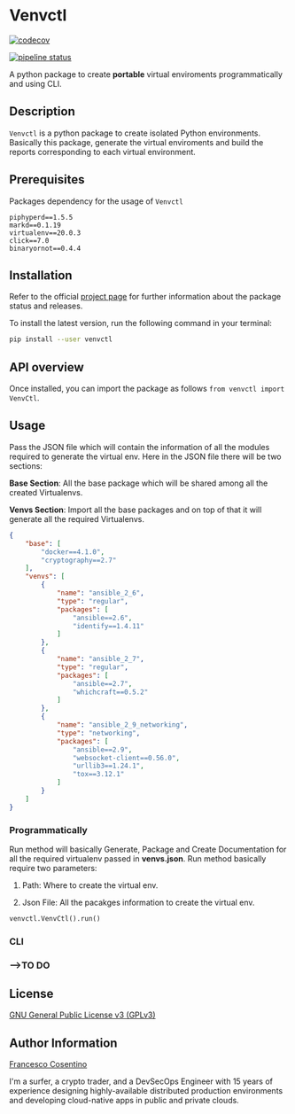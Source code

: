 # Venvctl

[![codecov](https://codecov.io/gl/hyperd/venvctl/branch/master/graph/badge.svg)](https://codecov.io/gl/hyperd/venvctl)

[![pipeline status](https://gitlab.com/hyperd/venvctl/badges/master/pipeline.svg)](https://gitlab.com/hyperd/venvctl/-/commits/master)

A python package to create **portable** virtual enviroments programmatically and using CLI.

## Description

`Venvctl` is a python package to create isolated Python environments. Basically this package, generate the virtual enviroments and build the reports corresponding to each virtual environment.

## Prerequisites

Packages dependency for the usage of `Venvctl`

```text
piphyperd==1.5.5
markd==0.1.19
virtualenv==20.0.3
click==7.0
binaryornot==0.4.4
```

## Installation

Refer to the official [project page](https://pypi.org/project/venvctl/) for further information about the package status and releases.

To install the latest version, run the following command in your terminal:

```bash
pip install --user venvctl
```

## API overview

Once installed, you can import the package as follows `from venvctl import VenvCtl`.

## Usage

Pass the JSON file which will contain the information of all the modules required to generate the virtual env.
Here in the JSON file there will be two sections:

**Base Section**: All the base package which will be shared among all the created Virtualenvs.

**Venvs Section**: Import all the base packages and on top of that it will generate all the required Virtualenvs.

```json
{
    "base": [
        "docker==4.1.0",
        "cryptography==2.7"
    ],
    "venvs": [
        {
            "name": "ansible_2_6",
            "type": "regular",
            "packages": [
                "ansible==2.6",
                "identify==1.4.11"
            ]
        },
        {
            "name": "ansible_2_7",
            "type": "regular",
            "packages": [
                "ansible==2.7",
                "whichcraft==0.5.2"
            ]
        },
        {
            "name": "ansible_2_9_networking",
            "type": "networking",
            "packages": [
                "ansible==2.9",
                "websocket-client==0.56.0",
                "urllib3==1.24.1",
                "tox==3.12.1"
            ]
        }
    ]
}

```

### Programmatically

Run method will basically Generate, Package and Create Documentation for all the required virtualenv passed in **venvs.json**.
Run method basically require two parameters:

1. Path: Where to create the virtual env.

2. Json File: All the pacakges information to create the virtual env.

```python
venvctl.VenvCtl().run()
```

### CLI

### -->TO DO

## License

[GNU General Public License v3 (GPLv3)](https://gitlab.com/hyperd/venvctl/blob/master/LICENSE)

## Author Information

[Francesco Cosentino](https://www.linkedin.com/in/francesco-cosentino/)

I'm a surfer, a crypto trader, and a DevSecOps Engineer with 15 years of experience designing highly-available distributed production environments and developing cloud-native apps in public and private clouds.
